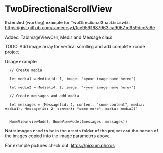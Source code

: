 # TwoDirectionalScrollView

Extended (working) example for TwoDirectionalSnapList.swift: 
https://gist.github.com/sameersyd/fce9599687963fca90677d959dce7a6e

Added: TabImageViewCell, Media and Message class

TODO: Add image array for vertical scrolling and add complete xcode project


  Usage example:
```
  // Create media

  let media1 = Media(id: 1, image: "<your image name here>")
  
  let media2 = Media(id: 2, image: "<your image name here>")

  // Create messages and add media

  let messages = [Message(id: 1, content: "some content", media: media1), Message(id: 2, content: "some more", media: media2)]


  HomeView(viewModel: HomeViewModel(messages: messages))
```
    
  Note: images need to be in the assets folder of the project and the names of the images copied into the image parameters above <your image name here>.

  For example pictures check out: https://picsum.photos
    

